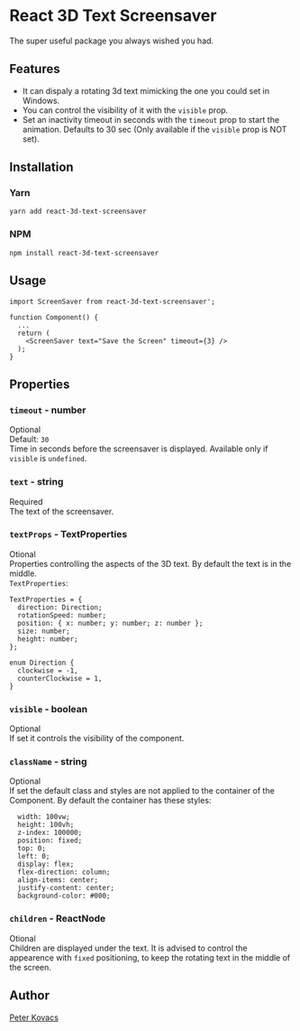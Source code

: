 # React 3D Text Screensaver

The super useful package you always wished you had.

## Features

- It can dispaly a rotating 3d text mimicking the one you could set in Windows.
- You can control the visibility of it with the `visible` prop.
- Set an inactivity timeout in seconds with the `timeout` prop to start the animation. Defaults to 30 sec (Only available if the `visible` prop is NOT set).

## Installation

### Yarn

```
yarn add react-3d-text-screensaver
```

### NPM

```
npm install react-3d-text-screensaver
```

## Usage

```
import ScreenSaver from react-3d-text-screensaver';

function Component() {
  ...
  return (
    <ScreenSaver text="Save the Screen" timeout={3} />
  );
}
```

## Properties

### `timeout` - number

Optional  
Default: `30`  
Time in seconds before the screensaver is displayed.
Available only if `visible` is `undefined`.

### `text` - string

Required  
The text of the screensaver.

### `textProps` - TextProperties

Otional  
Properties controlling the aspects of the 3D text. By default the text is in the middle.  
`TextProperties`:

```
TextProperties = {
  direction: Direction;
  rotationSpeed: number;
  position: { x: number; y: number; z: number };
  size: number;
  height: number;
};

enum Direction {
  clockwise = -1,
  counterClockwise = 1,
}
```

### `visible` - boolean

Optional  
If set it controls the visibility of the component.

### `className` - string

Optional  
If set the default class and styles are not applied to the container of the Component.
By default the container has these styles:

```
  width: 100vw;
  height: 100vh;
  z-index: 100000;
  position: fixed;
  top: 0;
  left: 0;
  display: flex;
  flex-direction: column;
  align-items: center;
  justify-content: center;
  background-color: #000;
```

### `children` - ReactNode

Otional  
Children are displayed under the text. It is advised to control the appearence with `fixed` positioning, to keep the rotating text in the middle of the screen.

## Author

[Peter Kovacs](https://github.com/kovacs-peter)
